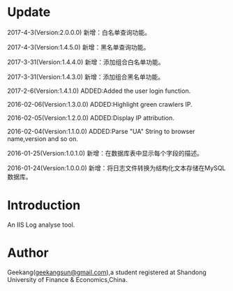 # Update
2017-4-3(Version:2.0.0.0) 新增：白名单查询功能。

2017-4-3(Version:1.4.5.0) 新增：黑名单查询功能。

2017-3-31(Version:1.4.4.0) 新增：添加组合白名单功能。

2017-3-31(Version:1.4.3.0) 新增：添加组合黑名单功能。

2017-2-6(Version:1.4.1.0) ADDED:Added the user login function.

2016-02-06(Version:1.3.0.0) ADDED:Highlight green crawlers IP.

2016-02-05(Version:1.2.0.0) ADDED:Display IP attribution.

2016-02-04(Version:1.1.0.0) ADDED:Parse "UA" String to browser name,version and so on.
  
2016-01-25(Version:1.0.1.0) 新增：在数据库表中显示每个字段的描述。
  
2016-01-24(Version:1.0.0.0) 新增：将日志文件转换为结构化文本存储在MySQL数据库。

# Introduction

An IIS Log analyse tool.

# Author

Geekang(geekangsun@gmail.com),a student registered at Shandong University of Finance & Economics,China.